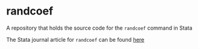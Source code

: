 # randcoef
A repository that holds the source code for the `randcoef` command in Stata

The Stata journal article for `randcoef` can be found [here](https://www.stata-journal.com/article.html?article=st0517)
